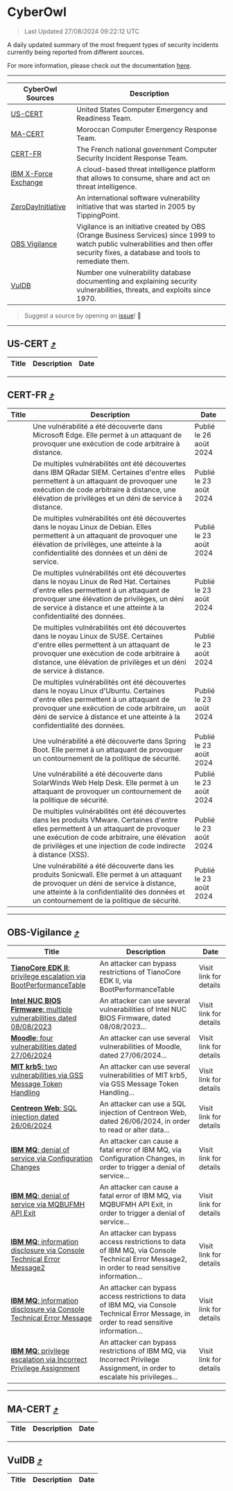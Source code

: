 
 <div id='top'></div>

# CyberOwl

 > Last Updated 27/08/2024 09:22:12 UTC
 
 A daily updated summary of the most frequent types of security incidents currently being reported from different sources.
 
 For more information, please check out the documentation [here](./docs/README.md).
 
 ---
 |CyberOwl Sources|Description|
 |---|---|
 |[US-CERT](#us-cert-arrow_heading_up)|United States Computer Emergency and Readiness Team.|
 |[MA-CERT](#ma-cert-arrow_heading_up)|Moroccan Computer Emergency Response Team.|
 |[CERT-FR](#cert-fr-arrow_heading_up)|The French national government Computer Security Incident Response Team.|
 |[IBM X-Force Exchange](#ibmcloud-arrow_heading_up)|A cloud-based threat intelligence platform that allows to consume, share and act on threat intelligence.|
 |[ZeroDayInitiative](#zerodayinitiative-arrow_heading_up)|An international software vulnerability initiative that was started in 2005 by TippingPoint.|
 |[OBS Vigilance](#obs-vigilance-arrow_heading_up)|Vigilance is an initiative created by OBS (Orange Business Services) since 1999 to watch public vulnerabilities and then offer security fixes, a database and tools to remediate them.|
 |[VulDB](#vuldb-arrow_heading_up)|Number one vulnerability database documenting and explaining security vulnerabilities, threats, and exploits since 1970.|
 
 > Suggest a source by opening an [issue](https://github.com/karimhabush/cyberowl/issues)! :raised_hands:
 ---

## US-CERT [:arrow_heading_up:](#cyberowl)

 |Title|Description|Date|
 |---|---|---|
 
 ---

## CERT-FR [:arrow_heading_up:](#cyberowl)

 |Title|Description|Date|
 |---|---|---|
 |[](https://www.cert.ssi.gouv.fr/avis/CERTFR-2024-AVI-0721/)|Une vulnérabilité a été découverte dans Microsoft Edge. Elle permet à un attaquant de provoquer une exécution de code arbitraire à distance.|Publié le 26 août 2024|
 |[](https://www.cert.ssi.gouv.fr/avis/CERTFR-2024-AVI-0720/)|De multiples vulnérabilités ont été découvertes dans IBM QRadar SIEM. Certaines d'entre elles permettent à un attaquant de provoquer une exécution de code arbitraire à distance, une élévation de privilèges et un déni de service à distance.|Publié le 23 août 2024|
 |[](https://www.cert.ssi.gouv.fr/avis/CERTFR-2024-AVI-0719/)|De multiples vulnérabilités ont été découvertes dans le noyau Linux de Debian. Elles permettent à un attaquant de provoquer une élévation de privilèges, une atteinte à la confidentialité des données et un déni de service.|Publié le 23 août 2024|
 |[](https://www.cert.ssi.gouv.fr/avis/CERTFR-2024-AVI-0718/)|De multiples vulnérabilités ont été découvertes dans le noyau Linux de Red Hat. Certaines d'entre elles permettent à un attaquant de provoquer une élévation de privilèges, un déni de service à distance et une atteinte à la confidentialité des données.|Publié le 23 août 2024|
 |[](https://www.cert.ssi.gouv.fr/avis/CERTFR-2024-AVI-0717/)|De multiples vulnérabilités ont été découvertes dans le noyau Linux de SUSE. Certaines d'entre elles permettent à un attaquant de provoquer une exécution de code arbitraire à distance, une élévation de privilèges et un déni de service à distance.|Publié le 23 août 2024|
 |[](https://www.cert.ssi.gouv.fr/avis/CERTFR-2024-AVI-0716/)|De multiples vulnérabilités ont été découvertes dans le noyau Linux d'Ubuntu. Certaines d'entre elles permettent à un attaquant de provoquer une exécution de code arbitraire, un déni de service à distance et une atteinte à la confidentialité des données.|Publié le 23 août 2024|
 |[](https://www.cert.ssi.gouv.fr/avis/CERTFR-2024-AVI-0715/)|Une vulnérabilité a été découverte dans Spring Boot. Elle permet à un attaquant de provoquer un contournement de la politique de sécurité.|Publié le 23 août 2024|
 |[](https://www.cert.ssi.gouv.fr/avis/CERTFR-2024-AVI-0714/)|Une vulnérabilité a été découverte dans SolarWinds Web Help Desk. Elle permet à un attaquant de provoquer un contournement de la politique de sécurité.|Publié le 23 août 2024|
 |[](https://www.cert.ssi.gouv.fr/avis/CERTFR-2024-AVI-0713/)|De multiples vulnérabilités ont été découvertes dans les produits VMware. Certaines d'entre elles permettent à un attaquant de provoquer une exécution de code arbitraire, une élévation de privilèges et une injection de code indirecte à distance (XSS).|Publié le 23 août 2024|
 |[](https://www.cert.ssi.gouv.fr/avis/CERTFR-2024-AVI-0712/)|Une vulnérabilité a été découverte dans les produits Sonicwall. Elle permet à un attaquant de provoquer un déni de service à distance, une atteinte à la confidentialité des données et un contournement de la politique de sécurité.|Publié le 23 août 2024|
 
 ---

## OBS-Vigilance [:arrow_heading_up:](#cyberowl)

 |Title|Description|Date|
 |---|---|---|
 |[<a href="https://vigilance.fr/vulnerability/TianoCore-EDK-II-privilege-escalation-via-BootPerformanceTable-44617" class="noirorange"><b>TianoCore EDK II</b>: privilege escalation via BootPerformanceTable</a>](https://vigilance.fr/vulnerability/TianoCore-EDK-II-privilege-escalation-via-BootPerformanceTable-44617)|An attacker can bypass restrictions of TianoCore EDK II, via BootPerformanceTable|Visit link for details|
 |[<a href="https://vigilance.fr/vulnerability/Intel-NUC-BIOS-Firmware-multiple-vulnerabilities-dated-08-08-2023-44615" class="noirorange"><b>Intel NUC BIOS Firmware</b>: multiple vulnerabilities dated 08/08/2023</a>](https://vigilance.fr/vulnerability/Intel-NUC-BIOS-Firmware-multiple-vulnerabilities-dated-08-08-2023-44615)|An attacker can use several vulnerabilities of Intel NUC BIOS Firmware, dated 08/08/2023...|Visit link for details|
 |[<a href="https://vigilance.fr/vulnerability/Moodle-four-vulnerabilities-dated-27-06-2024-44614" class="noirorange"><b>Moodle</b>: four vulnerabilities dated 27/06/2024</a>](https://vigilance.fr/vulnerability/Moodle-four-vulnerabilities-dated-27-06-2024-44614)|An attacker can use several vulnerabilities of Moodle, dated 27/06/2024...|Visit link for details|
 |[<a href="https://vigilance.fr/vulnerability/MIT-krb5-two-vulnerabilities-via-GSS-Message-Token-Handling-44613" class="noirorange"><b>MIT krb5</b>: two vulnerabilities via GSS Message Token Handling</a>](https://vigilance.fr/vulnerability/MIT-krb5-two-vulnerabilities-via-GSS-Message-Token-Handling-44613)|An attacker can use several vulnerabilities of MIT krb5, via GSS Message Token Handling...|Visit link for details|
 |[<a href="https://vigilance.fr/vulnerability/Centreon-Web-SQL-injection-dated-26-06-2024-44612" class="noirorange"><b>Centreon Web</b>: SQL injection dated 26/06/2024</a>](https://vigilance.fr/vulnerability/Centreon-Web-SQL-injection-dated-26-06-2024-44612)|An attacker can use a SQL injection of Centreon Web, dated 26/06/2024, in order to read or alter data...|Visit link for details|
 |[<a href="https://vigilance.fr/vulnerability/IBM-MQ-denial-of-service-via-Configuration-Changes-44611" class="noirorange"><b>IBM MQ</b>: denial of service via Configuration Changes</a>](https://vigilance.fr/vulnerability/IBM-MQ-denial-of-service-via-Configuration-Changes-44611)|An attacker can cause a fatal error of IBM MQ, via Configuration Changes, in order to trigger a denial of service...|Visit link for details|
 |[<a href="https://vigilance.fr/vulnerability/IBM-MQ-denial-of-service-via-MQBUFMH-API-Exit-44610" class="noirorange"><b>IBM MQ</b>: denial of service via MQBUFMH API Exit</a>](https://vigilance.fr/vulnerability/IBM-MQ-denial-of-service-via-MQBUFMH-API-Exit-44610)|An attacker can cause a fatal error of IBM MQ, via MQBUFMH API Exit, in order to trigger a denial of service...|Visit link for details|
 |[<a href="https://vigilance.fr/vulnerability/IBM-MQ-information-disclosure-via-Console-Technical-Error-Message2-44609" class="noirorange"><b>IBM MQ</b>: information disclosure via Console Technical Error Message2</a>](https://vigilance.fr/vulnerability/IBM-MQ-information-disclosure-via-Console-Technical-Error-Message2-44609)|An attacker can bypass access restrictions to data of IBM MQ, via Console Technical Error Message2, in order to read sensitive information...|Visit link for details|
 |[<a href="https://vigilance.fr/vulnerability/IBM-MQ-information-disclosure-via-Console-Technical-Error-Message-44608" class="noirorange"><b>IBM MQ</b>: information disclosure via Console Technical Error Message</a>](https://vigilance.fr/vulnerability/IBM-MQ-information-disclosure-via-Console-Technical-Error-Message-44608)|An attacker can bypass access restrictions to data of IBM MQ, via Console Technical Error Message, in order to read sensitive information...|Visit link for details|
 |[<a href="https://vigilance.fr/vulnerability/IBM-MQ-privilege-escalation-via-Incorrect-Privilege-Assignment-44607" class="noirorange"><b>IBM MQ</b>: privilege escalation via Incorrect Privilege Assignment</a>](https://vigilance.fr/vulnerability/IBM-MQ-privilege-escalation-via-Incorrect-Privilege-Assignment-44607)|An attacker can bypass restrictions of IBM MQ, via Incorrect Privilege Assignment, in order to escalate his privileges...|Visit link for details|
 
 ---

## MA-CERT [:arrow_heading_up:](#cyberowl)

 |Title|Description|Date|
 |---|---|---|
 
 ---

## VulDB [:arrow_heading_up:](#cyberowl)

 |Title|Description|Date|
 |---|---|---|
 